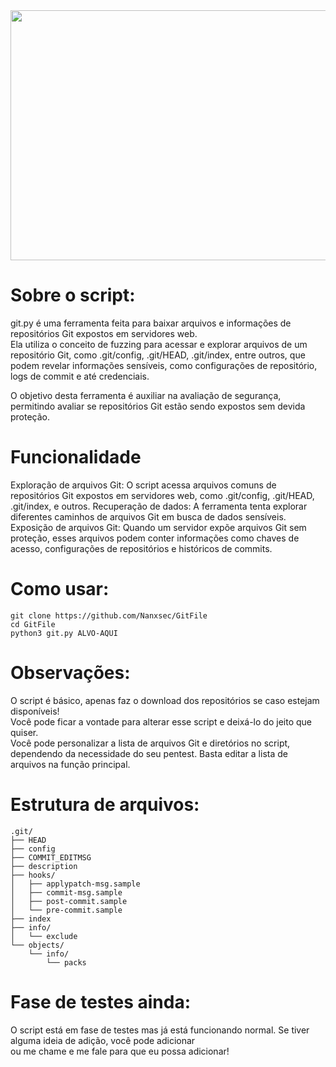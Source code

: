 <div align="center">
    <img src="https://github.com/user-attachments/assets/687da9d2-9fff-40ee-8c66-af89c9fbcc01" width=600 height=400/>
</div>

# Sobre o script:

git.py  é uma ferramenta feita para baixar arquivos e informações de repositórios Git expostos em servidores web.<br>
Ela utiliza o conceito de fuzzing para acessar e explorar arquivos de um repositório Git, como .git/config, .git/HEAD, .git/index, entre outros, que podem revelar informações sensíveis, como configurações de repositório, logs de commit e até credenciais.<br>

O objetivo desta ferramenta é auxiliar na avaliação de segurança, permitindo avaliar se repositórios Git estão sendo expostos sem devida proteção.

# Funcionalidade

Exploração de arquivos Git: O script acessa arquivos comuns de repositórios Git expostos em servidores web, como .git/config, .git/HEAD, .git/index, e outros.
Recuperação de dados: A ferramenta tenta explorar diferentes caminhos de arquivos Git em busca de dados sensíveis.
Exposição de arquivos Git: Quando um servidor expõe arquivos Git sem proteção, esses arquivos podem conter informações como chaves de acesso, configurações de repositórios e históricos de commits.

# Como usar:

    git clone https://github.com/Nanxsec/GitFile
    cd GitFile
    python3 git.py ALVO-AQUI

# Observações:

O script é básico, apenas faz o download dos repositórios se caso estejam disponíveis!<br>
Você pode ficar a vontade para alterar esse script e deixá-lo do jeito que quiser.<br>
Você pode personalizar a lista de arquivos Git e diretórios no script, dependendo da necessidade do seu pentest. Basta editar a lista de arquivos na função principal.

# Estrutura de arquivos:

    .git/
    ├── HEAD
    ├── config
    ├── COMMIT_EDITMSG
    ├── description
    ├── hooks/
    │   ├── applypatch-msg.sample
    │   ├── commit-msg.sample
    │   ├── post-commit.sample
    │   └── pre-commit.sample
    ├── index
    ├── info/
    │   └── exclude
    └── objects/
        └── info/
            └── packs

# Fase de testes ainda:

O script está em fase de testes mas já está funcionando normal. Se tiver alguma ideia de adição, você pode adicionar<br>
ou me chame e me fale para que eu possa adicionar!
